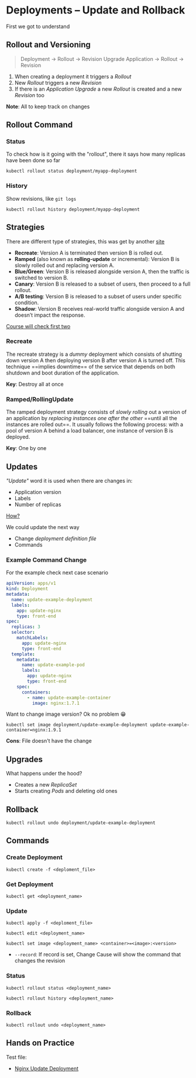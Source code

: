 # Deployments – Update and Rollback

First we got to understand

## Rollout and Versioning

> Deployment -> Rollout -> Revision
> Upgrade Application -> Rollout -> Revision

1. When creating a deployment it triggers a _Rollout_
2. New _Rollout_ triggers a new _Revision_
3. If there is an _Application Upgrade_ a new _Rollout_ is created and a new _Revision_ too

**Note**: All to keep track on changes

## Rollout Command

### Status

To check how is it going with the "rollout", there it says how many replicas have been done so far

```shell
kubectl rollout status deployment/myapp-deployment
```

### History

Show revisions, like `git logs`

```shell
kubectl rollout history deployment/myapp-deployment
```

## Strategies

There are different type of strategies, this was get by another [site](https://thenewstack.io/deployment-strategies/)

- **Recreate**: Version A is terminated then version B is rolled out.
- **Ramped** (also known as **rolling-update** or incremental): Version B is slowly rolled out and replacing version A.
- **Blue/Green**: Version B is released alongside version A, then the traffic is switched to version B.
- **Canary**: Version B is released to a subset of users, then proceed to a full rollout.
- **A/B testing**: Version B is released to a subset of users under specific condition.
- **Shadow**: Version B receives real-world traffic alongside version A and doesn’t impact the response.

<ins>Course will check first two</ins>

### Recreate

The recreate strategy is a _dummy_ deployment which consists of shutting down version A then deploying version B after version A is turned off. This technique ==implies downtime== of the service that depends on both shutdown and boot duration of the application.

**Key**: Destroy all at once

### Ramped/RollingUpdate

The ramped deployment strategy consists of _slowly rolling_ out a version of an application by _replacing instances one after the other_ ==until all the instances are rolled out==. It usually follows the following process: with a pool of version A behind a load balancer, one instance of version B is deployed.

**Key**: One by one

## Updates

_"Update"_ word it is used when there are changes in:

- Application version
- Labels
- Number of replicas

<ins>How?</ins>

We could update the next way

- Change _deployment definition file_
- Commands

### Example Command Change

For the example check next case scenario

```yaml
apiVersion: apps/v1
kind: Deployment
metadata:
  name: update-example-deployment
  labels:
    app: update-nginx
    type: front-end
spec:
  replicas: 3
  selector:
    matchLabels:
      app: update-nginx
      type: front-end
  template:
    metadata:
      name: update-example-pod
      labels:
        app: update-nginx
        type: front-end
    spec:
      containers:
        - name: update-example-container
          image: nginx:1.7.1
```

Want to change image version? Ok no problem 😁

```shell
kubectl set image deployment/update-example-deployment update-example-container=nginx:1.9.1
```

**Cons**: File doesn't have the change

## Upgrades

What happens under the hood?

- Creates a new _ReplicaSet_
- Starts creating _Pods_ and deleting old ones

## Rollback

```shell
kubectl rollout undo deployment/update-example-deployment
```

## Commands

### Create Deployment

```shell
kubectl create -f <deploment_file>
```

### Get Deployment

```shell
kubectl get <deployment_name>
```

### Update

```shell
kubectl apply -f <deploment_file>
```

```shell
kubectl edit <deployment_name> 
```

```shell
kubectl set image <deployment_name> <container>=<image>:<version> 
```

- `--record`: If record is set, Change Cause will show the command that changes the revision

### Status

```shell
kubectl rollout status <deployment_name>
```

```shell
kubectl rollout history <deployment_name>
```

### Rollback

```shell
kubectl rollout undo <deployment_name>
```

## Hands on Practice

Test file:

- [Nginx Update Deployment](update-example.yaml)
